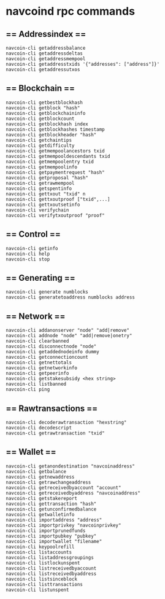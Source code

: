 # navcoind rpc commands

## == Addressindex ==
    navcoin-cli getaddressbalance
    navcoin-cli getaddressdeltas
    navcoin-cli getaddressmempool
    navcoin-cli getaddresstxids '{"addresses": ["address"]}'
    navcoin-cli getaddressutxos

## == Blockchain ==
    navcoin-cli getbestblockhash
    navcoin-cli getblock "hash"
    navcoin-cli getblockchaininfo
    navcoin-cli getblockcount
    navcoin-cli getblockhash index
    navcoin-cli getblockhashes timestamp
    navcoin-cli getblockheader "hash"
    navcoin-cli getchaintips
    navcoin-cli getdifficulty
    navcoin-cli getmempoolancestors txid
    navcoin-cli getmempooldescendants txid
    navcoin-cli getmempoolentry txid
    navcoin-cli getmempoolinfo
    navcoin-cli getpaymentrequest "hash"
    navcoin-cli getproposal "hash"
    navcoin-cli getrawmempool
    navcoin-cli getspentinfo
    navcoin-cli gettxout "txid" n
    navcoin-cli gettxoutproof ["txid",...]
    navcoin-cli gettxoutsetinfo
    navcoin-cli verifychain
    navcoin-cli verifytxoutproof "proof"

## == Control ==
    navcoin-cli getinfo
    navcoin-cli help
    navcoin-cli stop

## == Generating ==
    navcoin-cli generate numblocks
    navcoin-cli generatetoaddress numblocks address

## == Network ==
    navcoin-cli addanonserver "node" "add|remove"
    navcoin-cli addnode "node" "add|remove|onetry"
    navcoin-cli clearbanned
    navcoin-cli disconnectnode "node"
    navcoin-cli getaddednodeinfo dummy
    navcoin-cli getconnectioncount
    navcoin-cli getnettotals
    navcoin-cli getnetworkinfo
    navcoin-cli getpeerinfo
    navcoin-cli getstakesubsidy <hex string>
    navcoin-cli listbanned
    navcoin-cli ping

## == Rawtransactions ==
    navcoin-cli decoderawtransaction "hexstring"
    navcoin-cli decodescript
    navcoin-cli getrawtransaction "txid"

## == Wallet ==
    navcoin-cli getanondestination "navcoinaddress"
    navcoin-cli getbalance
    navcoin-cli getnewaddress
    navcoin-cli getrawchangeaddress
    navcoin-cli getreceivedbyaccount "account"
    navcoin-cli getreceivedbyaddress "navcoinaddress"
    navcoin-cli getstakereport
    navcoin-cli gettransaction "hash"
    navcoin-cli getunconfirmedbalance
    navcoin-cli getwalletinfo
    navcoin-cli importaddress "address"
    navcoin-cli importprivkey "navcoinprivkey"
    navcoin-cli importprunedfunds
    navcoin-cli importpubkey "pubkey"
    navcoin-cli importwallet "filename"
    navcoin-cli keypoolrefill
    navcoin-cli listaccounts
    navcoin-cli listaddressgroupings
    navcoin-cli listlockunspent
    navcoin-cli listreceivedbyaccount
    navcoin-cli listreceivedbyaddress
    navcoin-cli listsinceblock
    navcoin-cli listtransactions
    navcoin-cli listunspent

